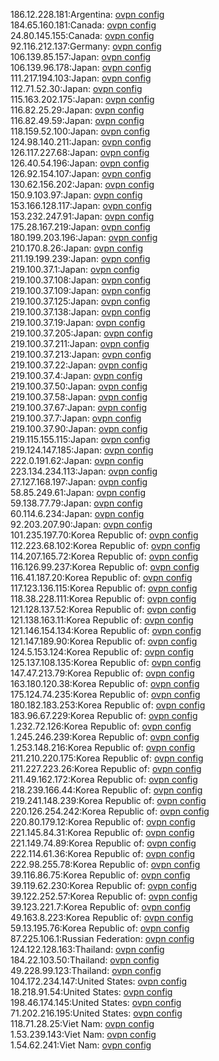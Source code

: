 186.12.228.181:Argentina: [ovpn config](vpn/186_12_228_181.ovpn)  
184.65.160.181:Canada: [ovpn config](vpn/184_65_160_181.ovpn)  
24.80.145.155:Canada: [ovpn config](vpn/24_80_145_155.ovpn)  
92.116.212.137:Germany: [ovpn config](vpn/92_116_212_137.ovpn)  
106.139.85.157:Japan: [ovpn config](vpn/106_139_85_157.ovpn)  
106.139.96.178:Japan: [ovpn config](vpn/106_139_96_178.ovpn)  
111.217.194.103:Japan: [ovpn config](vpn/111_217_194_103.ovpn)  
112.71.52.30:Japan: [ovpn config](vpn/112_71_52_30.ovpn)  
115.163.202.175:Japan: [ovpn config](vpn/115_163_202_175.ovpn)  
116.82.25.29:Japan: [ovpn config](vpn/116_82_25_29.ovpn)  
116.82.49.59:Japan: [ovpn config](vpn/116_82_49_59.ovpn)  
118.159.52.100:Japan: [ovpn config](vpn/118_159_52_100.ovpn)  
124.98.140.211:Japan: [ovpn config](vpn/124_98_140_211.ovpn)  
126.117.227.68:Japan: [ovpn config](vpn/126_117_227_68.ovpn)  
126.40.54.196:Japan: [ovpn config](vpn/126_40_54_196.ovpn)  
126.92.154.107:Japan: [ovpn config](vpn/126_92_154_107.ovpn)  
130.62.156.202:Japan: [ovpn config](vpn/130_62_156_202.ovpn)  
150.9.103.97:Japan: [ovpn config](vpn/150_9_103_97.ovpn)  
153.166.128.117:Japan: [ovpn config](vpn/153_166_128_117.ovpn)  
153.232.247.91:Japan: [ovpn config](vpn/153_232_247_91.ovpn)  
175.28.167.219:Japan: [ovpn config](vpn/175_28_167_219.ovpn)  
180.199.203.196:Japan: [ovpn config](vpn/180_199_203_196.ovpn)  
210.170.8.26:Japan: [ovpn config](vpn/210_170_8_26.ovpn)  
211.19.199.239:Japan: [ovpn config](vpn/211_19_199_239.ovpn)  
219.100.37.1:Japan: [ovpn config](vpn/219_100_37_1.ovpn)  
219.100.37.108:Japan: [ovpn config](vpn/219_100_37_108.ovpn)  
219.100.37.109:Japan: [ovpn config](vpn/219_100_37_109.ovpn)  
219.100.37.125:Japan: [ovpn config](vpn/219_100_37_125.ovpn)  
219.100.37.138:Japan: [ovpn config](vpn/219_100_37_138.ovpn)  
219.100.37.19:Japan: [ovpn config](vpn/219_100_37_19.ovpn)  
219.100.37.205:Japan: [ovpn config](vpn/219_100_37_205.ovpn)  
219.100.37.211:Japan: [ovpn config](vpn/219_100_37_211.ovpn)  
219.100.37.213:Japan: [ovpn config](vpn/219_100_37_213.ovpn)  
219.100.37.22:Japan: [ovpn config](vpn/219_100_37_22.ovpn)  
219.100.37.4:Japan: [ovpn config](vpn/219_100_37_4.ovpn)  
219.100.37.50:Japan: [ovpn config](vpn/219_100_37_50.ovpn)  
219.100.37.58:Japan: [ovpn config](vpn/219_100_37_58.ovpn)  
219.100.37.67:Japan: [ovpn config](vpn/219_100_37_67.ovpn)  
219.100.37.7:Japan: [ovpn config](vpn/219_100_37_7.ovpn)  
219.100.37.90:Japan: [ovpn config](vpn/219_100_37_90.ovpn)  
219.115.155.115:Japan: [ovpn config](vpn/219_115_155_115.ovpn)  
219.124.147.185:Japan: [ovpn config](vpn/219_124_147_185.ovpn)  
222.0.191.62:Japan: [ovpn config](vpn/222_0_191_62.ovpn)  
223.134.234.113:Japan: [ovpn config](vpn/223_134_234_113.ovpn)  
27.127.168.197:Japan: [ovpn config](vpn/27_127_168_197.ovpn)  
58.85.249.61:Japan: [ovpn config](vpn/58_85_249_61.ovpn)  
59.138.77.79:Japan: [ovpn config](vpn/59_138_77_79.ovpn)  
60.114.6.234:Japan: [ovpn config](vpn/60_114_6_234.ovpn)  
92.203.207.90:Japan: [ovpn config](vpn/92_203_207_90.ovpn)  
101.235.197.70:Korea Republic of: [ovpn config](vpn/101_235_197_70.ovpn)  
112.223.68.102:Korea Republic of: [ovpn config](vpn/112_223_68_102.ovpn)  
114.207.165.72:Korea Republic of: [ovpn config](vpn/114_207_165_72.ovpn)  
116.126.99.237:Korea Republic of: [ovpn config](vpn/116_126_99_237.ovpn)  
116.41.187.20:Korea Republic of: [ovpn config](vpn/116_41_187_20.ovpn)  
117.123.136.115:Korea Republic of: [ovpn config](vpn/117_123_136_115.ovpn)  
118.38.228.111:Korea Republic of: [ovpn config](vpn/118_38_228_111.ovpn)  
121.128.137.52:Korea Republic of: [ovpn config](vpn/121_128_137_52.ovpn)  
121.138.163.11:Korea Republic of: [ovpn config](vpn/121_138_163_11.ovpn)  
121.146.154.134:Korea Republic of: [ovpn config](vpn/121_146_154_134.ovpn)  
121.147.189.90:Korea Republic of: [ovpn config](vpn/121_147_189_90.ovpn)  
124.5.153.124:Korea Republic of: [ovpn config](vpn/124_5_153_124.ovpn)  
125.137.108.135:Korea Republic of: [ovpn config](vpn/125_137_108_135.ovpn)  
147.47.213.79:Korea Republic of: [ovpn config](vpn/147_47_213_79.ovpn)  
163.180.120.38:Korea Republic of: [ovpn config](vpn/163_180_120_38.ovpn)  
175.124.74.235:Korea Republic of: [ovpn config](vpn/175_124_74_235.ovpn)  
180.182.183.253:Korea Republic of: [ovpn config](vpn/180_182_183_253.ovpn)  
183.96.67.229:Korea Republic of: [ovpn config](vpn/183_96_67_229.ovpn)  
1.232.72.126:Korea Republic of: [ovpn config](vpn/1_232_72_126.ovpn)  
1.245.246.239:Korea Republic of: [ovpn config](vpn/1_245_246_239.ovpn)  
1.253.148.216:Korea Republic of: [ovpn config](vpn/1_253_148_216.ovpn)  
211.210.220.175:Korea Republic of: [ovpn config](vpn/211_210_220_175.ovpn)  
211.227.223.26:Korea Republic of: [ovpn config](vpn/211_227_223_26.ovpn)  
211.49.162.172:Korea Republic of: [ovpn config](vpn/211_49_162_172.ovpn)  
218.239.166.44:Korea Republic of: [ovpn config](vpn/218_239_166_44.ovpn)  
219.241.148.239:Korea Republic of: [ovpn config](vpn/219_241_148_239.ovpn)  
220.126.254.242:Korea Republic of: [ovpn config](vpn/220_126_254_242.ovpn)  
220.80.179.12:Korea Republic of: [ovpn config](vpn/220_80_179_12.ovpn)  
221.145.84.31:Korea Republic of: [ovpn config](vpn/221_145_84_31.ovpn)  
221.149.74.89:Korea Republic of: [ovpn config](vpn/221_149_74_89.ovpn)  
222.114.61.36:Korea Republic of: [ovpn config](vpn/222_114_61_36.ovpn)  
222.98.255.78:Korea Republic of: [ovpn config](vpn/222_98_255_78.ovpn)  
39.116.86.75:Korea Republic of: [ovpn config](vpn/39_116_86_75.ovpn)  
39.119.62.230:Korea Republic of: [ovpn config](vpn/39_119_62_230.ovpn)  
39.122.252.57:Korea Republic of: [ovpn config](vpn/39_122_252_57.ovpn)  
39.123.221.7:Korea Republic of: [ovpn config](vpn/39_123_221_7.ovpn)  
49.163.8.223:Korea Republic of: [ovpn config](vpn/49_163_8_223.ovpn)  
59.13.195.76:Korea Republic of: [ovpn config](vpn/59_13_195_76.ovpn)  
87.225.106.1:Russian Federation: [ovpn config](vpn/87_225_106_1.ovpn)  
124.122.128.163:Thailand: [ovpn config](vpn/124_122_128_163.ovpn)  
184.22.103.50:Thailand: [ovpn config](vpn/184_22_103_50.ovpn)  
49.228.99.123:Thailand: [ovpn config](vpn/49_228_99_123.ovpn)  
104.172.234.147:United States: [ovpn config](vpn/104_172_234_147.ovpn)  
18.218.91.54:United States: [ovpn config](vpn/18_218_91_54.ovpn)  
198.46.174.145:United States: [ovpn config](vpn/198_46_174_145.ovpn)  
71.202.216.195:United States: [ovpn config](vpn/71_202_216_195.ovpn)  
118.71.28.25:Viet Nam: [ovpn config](vpn/118_71_28_25.ovpn)  
1.53.239.143:Viet Nam: [ovpn config](vpn/1_53_239_143.ovpn)  
1.54.62.241:Viet Nam: [ovpn config](vpn/1_54_62_241.ovpn)  
